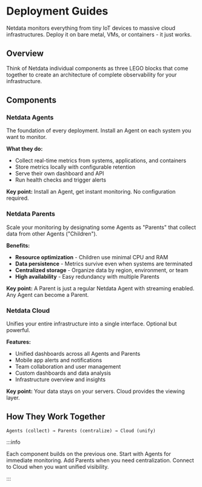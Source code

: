 # Deployment Guides

Netdata monitors everything from tiny IoT devices to massive cloud infrastructures. Deploy it on bare metal, VMs, or containers - it just works.

## Overview

Think of Netdata individual components as three LEGO blocks that come together to create an architecture of complete observability for your infrastructure.

## Components

### Netdata Agents
The foundation of every deployment. Install an Agent on each system you want to monitor.

**What they do:**
- Collect real-time metrics from systems, applications, and containers
- Store metrics locally with configurable retention
- Serve their own dashboard and API
- Run health checks and trigger alerts

**Key point:** Install an Agent, get instant monitoring. No configuration required.

### Netdata Parents
Scale your monitoring by designating some Agents as "Parents" that collect data from other Agents ("Children").

**Benefits:**
- **Resource optimization** - Children use minimal CPU and RAM
- **Data persistence** - Metrics survive even when systems are terminated
- **Centralized storage** - Organize data by region, environment, or team
- **High availability** - Easy redundancy with multiple Parents

**Key point:** A Parent is just a regular Netdata Agent with streaming enabled. Any Agent can become a Parent.

### Netdata Cloud
Unifies your entire infrastructure into a single interface. Optional but powerful.

**Features:**
- Unified dashboards across all Agents and Parents
- Mobile app alerts and notifications
- Team collaboration and user management
- Custom dashboards and data analysis
- Infrastructure overview and insights

**Key point:** Your data stays on your servers. Cloud provides the viewing layer.

## How They Work Together

```
Agents (collect) → Parents (centralize) → Cloud (unify)
```

:::info

Each component builds on the previous one. Start with Agents for immediate monitoring. Add Parents when you need centralization. Connect to Cloud when you want unified visibility.

:::
